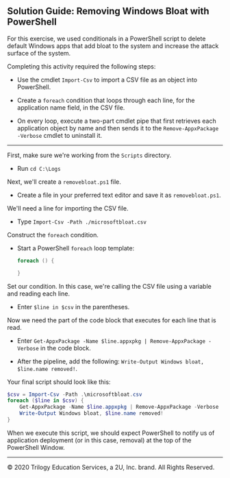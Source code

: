 ## Solution Guide: Removing Windows Bloat with PowerShell

For this exercise, we used conditionals in a PowerShell script to delete default Windows apps that add bloat to the system and increase the attack surface of the system. 

Completing this activity required the following steps: 

- Use the cmdlet `Import-Csv` to import a CSV file as an object into PowerShell.

- Create a `foreach` condition that loops through each line, for the application name field, in the CSV file.

- On every loop, execute a two-part cmdlet pipe that first retrieves each application object by name and then sends it to the `Remove-AppxPackage -Verbose` cmdlet to uninstall it.

---

First, make sure we're working from the `Scripts` directory.

- Run `cd C:\Logs`

Next, we'll create a `removebloat.ps1` file.

- Create a file in your preferred text editor and save it as `removebloat.ps1`.

We'll need a line for importing the CSV file.

- Type `Import-Csv -Path ./microsoftbloat.csv`

Construct the `foreach` condition.

- Start a PowerShell `foreach` loop template:

    ```PowerShell
    foreach () {

    }
    ```

Set our condition. In this case, we're calling the CSV file using a variable and reading each line.

- Enter `$line in $csv` in the parentheses.

Now we need the part of the code block that executes for each line that is read.

- Enter `Get-AppxPackage -Name $line.appxpkg | Remove-AppxPackage -Verbose` in the code block.

- After the pipeline, add the following: `Write-Output Windows bloat, $line.name removed!`.

Your final script should look like this:

```PowerShell
$csv = Import-Csv -Path .\microsoftbloat.csv
foreach ($line in $csv) {
    Get-AppxPackage -Name $line.appxpkg | Remove-AppxPackage -Verbose
    Write-Output Windows bloat, $line.name removed!
}

```

When we execute this script, we should expect PowerShell to notify us of application deployment (or in this case, removal) at the top of the PowerShell Window.

---
© 2020 Trilogy Education Services, a 2U, Inc. brand. All Rights Reserved.